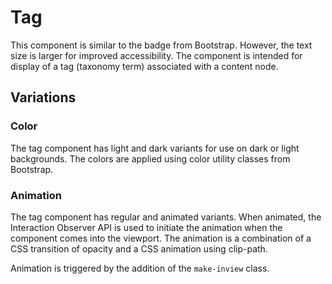 # Tag

This component is similar to the badge from Bootstrap. However, the text size is larger for improved accessibility. The component is intended for display of a tag (taxonomy term) associated with a content node.

## Variations

### Color

The tag component has light and dark variants for use on dark or light backgrounds. The colors are applied using color utility classes from Bootstrap.

### Animation

The tag component has regular and animated variants. When animated, the Interaction Observer API is used to initiate the animation when the component comes into the viewport. The animation is a combination of a CSS transition of opacity and a CSS animation using clip-path.

Animation is triggered by the addition of the ```make-inview``` class.

